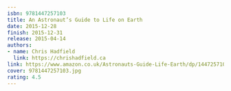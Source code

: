 ```yaml
---
isbn: 9781447257103
title: An Astronaut’s Guide to Life on Earth
date: 2015-12-28
finish: 2015-12-31
release: 2015-04-14
authors:
- name: Chris Hadfield
  link: https://chrishadfield.ca
link: https://www.amazon.co.uk/Astronauts-Guide-Life-Earth/dp/1447257103
cover: 9781447257103.jpg
rating: 4.5
---
```

